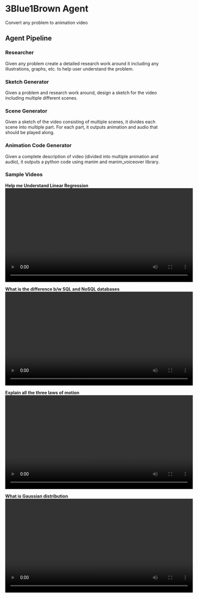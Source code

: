 # 3Blue1Brown Agent
Convert any problem to animation video

## Agent Pipeline
### Researcher
Given any problem create a detailed research work around it including any illustrations, graphs, etc. to help user understand the problem.

### Sketch Generator
Given a problem and research work around, design a sketch for the video including multiple different scenes.

### Scene Generator
Given a sketch of the video consisting of multiple scenes, it divides each scene into multiple part. For each part, it outputs animation and audio that should be played along.

### Animation Code Generator
Given a complete description of video (divided into multiple animation and audio), it outputs a python code using manim and manim_voiceover library.

### Sample Videos
**Help me Understand Linear Regression**  
<video src="assets/LinearReg.mp4" controls width="600"></video>

**What is the difference b/w SQL and NoSQL databases**  
<video src="assets/sqlvsnosql.mp4" controls width="600"></video>

**Explain all the three laws of motion**  
<video src="assets/laws_of_motion.mp4" controls width="600"></video>

**What is Gaussian distribution**  
<video src="assets/gaussian.mp4" controls width="600"></video>